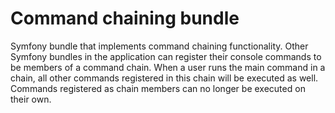 Command chaining bundle
=======

Symfony bundle that implements command chaining functionality.
Other Symfony bundles in the application can register their console commands to be members of a command chain.
When a user runs the main command in a chain, all other commands registered in this chain will be executed as well.
Commands registered as chain members can no longer be executed on their own.